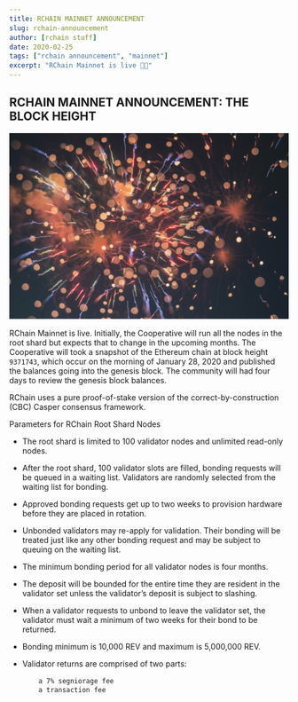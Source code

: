 ```yaml
---
title: RCHAIN MAINNET ANNOUNCEMENT
slug: rchain-announcement
author: [rchain stuff]
date: 2020-02-25
tags: ["rchain announcement", "mainnet"]
excerpt: "RChain Mainnet is live 🌟🎉"
---
```


## RCHAIN MAINNET ANNOUNCEMENT: THE BLOCK HEIGHT

![mainnet](./images/concert.jpg)

RChain Mainnet is live. Initially, the Cooperative will run all the nodes in the root shard but expects that to change in the upcoming months. The Cooperative will took a snapshot of the Ethereum chain at block height `9371743`, which occur on the morning of January 28, 2020 and published the balances going into the genesis block. The community will had four days to review the genesis block balances.

RChain uses a pure proof-of-stake version of the correct-by-construction (CBC) Casper consensus framework.

Parameters for RChain Root Shard Nodes

- The root shard is limited to 100 validator nodes and unlimited read-only nodes.
- After the root shard, 100 validator slots are filled, bonding requests will be queued in a waiting list. Validators are randomly selected from the waiting list for bonding.
- Approved bonding requests get up to two weeks to provision hardware before they are placed in rotation.
- Unbonded validators may re-apply for validation. Their bonding will be treated just like any other bonding request and may be subject to queuing on the waiting list.
- The minimum bonding period for all validator nodes is four months.
- The deposit will be bounded for the entire time they are resident in the validator set unless the validator’s deposit is subject to slashing.
- When a validator requests to unbond to leave the validator set, the validator must wait a minimum of two weeks for their bond to be returned.
- Bonding minimum is 10,000 REV and maximum is 5,000,000 REV.
- Validator returns are comprised of two parts:

      	  a 7% segniorage fee
      	  a transaction fee
